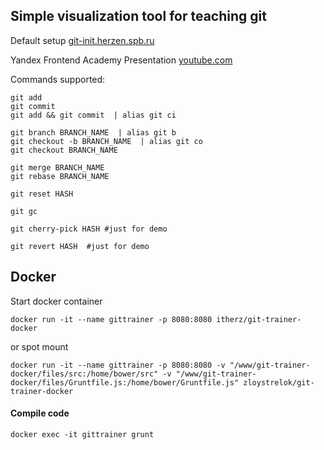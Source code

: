 
## Simple visualization tool for teaching git

Default setup [git-init.herzen.spb.ru](https://git-init.herzen.spb.ru)

Yandex Frontend Academy Presentation [youtube.com](https://www.youtube.com/watch?v=yDSs80lu3ak)

Commands supported:

````
git add
git commit
git add && git commit  | alias git ci

git branch BRANCH_NAME  | alias git b
git checkout -b BRANCH_NAME  | alias git co
git checkout BRANCH_NAME

git merge BRANCH_NAME
git rebase BRANCH_NAME

git reset HASH

git gc

git cherry-pick HASH #just for demo

git revert HASH  #just for demo
````
## Docker

Start docker container

```
docker run -it --name gittrainer -p 8080:8080 itherz/git-trainer-docker
```
or spot mount
```
docker run -it --name gittrainer -p 8080:8080 -v "/www/git-trainer-docker/files/src:/home/bower/src" -v "/www/git-trainer-docker/files/Gruntfile.js:/home/bower/Gruntfile.js" zloystrelok/git-trainer-docker
```
#### Compile code
```
docker exec -it gittrainer grunt
 ```
